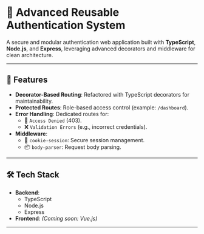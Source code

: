 # 🔐 Advanced Reusable Authentication System  

A secure and modular authentication web application built with **TypeScript**, **Node.js**, and **Express**, leveraging advanced decorators and middleware for clean architecture.  

---

## 🚀 Features  
- **Decorator-Based Routing**: Refactored with TypeScript decorators for maintainability.  
- **Protected Routes**: Role-based access control (example: `/dashboard`).  
- **Error Handling**: Dedicated routes for:  
  - 🚫 `Access Denied` (403).  
  - ❌ `Validation Errors` (e.g., incorrect credentials).  
- **Middleware**:  
  - 🍪 `cookie-session`: Secure session management.  
  - 📦 `body-parser`: Request body parsing.  

---

## 🛠 Tech Stack  
- **Backend**:  
  - TypeScript  
  - Node.js  
  - Express  
- **Frontend**: *(Coming soon: Vue.js)*  

---
